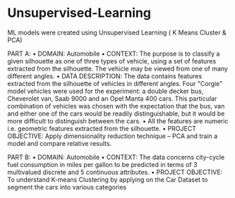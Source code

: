 # Unsupervised-Learning
ML models were created using Unsupervised Learning ( K Means Cluster & PCA)  

PART A: 
•	DOMAIN: Automobile
•	CONTEXT: The purpose is to classify a given silhouette as one of three types of vehicle, using a set of features extracted from the silhouette. The vehicle may be viewed from one of many different angles.
•	DATA DESCRIPTION: The data contains features extracted from the silhouette of vehicles in different angles.
Four "Corgie" model vehicles were used for the experiment: a double decker bus, Cheverolet van, Saab 9000 and an Opel Manta 400 cars. 
This particular combination of vehicles was chosen with the expectation that the bus, van and either one of the cars would be readily distinguishable, but it would be more difficult to distinguish between the cars.
•	All the features are numeric i.e. geometric features extracted from the silhouette.
•	PROJECT OBJECTIVE: Apply dimensionality reduction technique – PCA and train a model and compare relative results.

PART B:
•	DOMAIN: Automobile
•	CONTEXT: The data concerns city-cycle fuel consumption in miles per gallon to be predicted in terms of 3 multivalued discrete and 5 continuous attributes.
•	PROJECT OBJECTIVE: To understand K-means Clustering by applying on the Car Dataset to segment the cars into various categories
